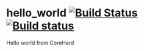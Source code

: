 # hello_world [![Build Status](https://travis-ci.org/Isengrim01/hello_world.svg?branch=master)](https://travis-ci.org/Isengrim01/hello_world)[![Build status](https://ci.appveyor.com/api/projects/status/lafhx6x13u6gvjra?svg=true)](https://ci.appveyor.com/project/Isengrim01/hello-world)
Hello world from CoreHard